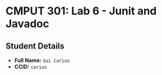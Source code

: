 # CMPUT 301: Lab 6 - Junit and Javadoc

## Student Details

- **Full Name:** `Gui Carius`
- **CCID:** `carius`
